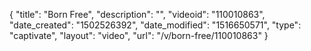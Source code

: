 {
    "title": "Born Free",
    "description": "",
    "videoid": "110010863",
    "date_created": "1502526392",
    "date_modified": "1516650571",
    "type": "captivate",
    "layout": "video",
    "url": "\/v\/born-free\/110010863"
}